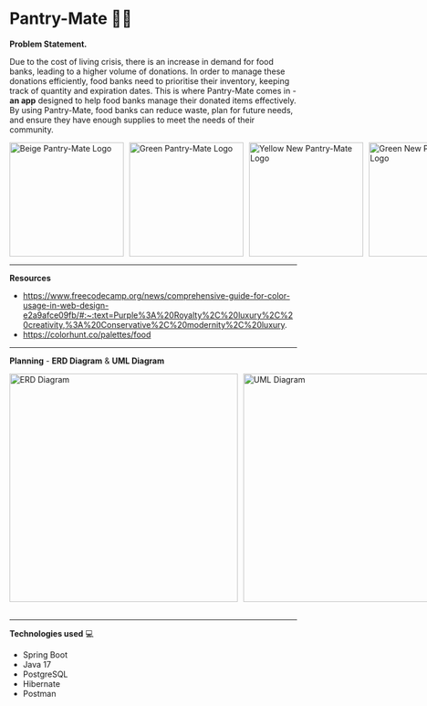 # Pantry-Mate 🥫🍇 
**Problem Statement.**

Due to the cost of living crisis, there is an increase in demand for food banks, leading to a higher volume of donations. In order to manage these donations efficiently, food banks need to prioritise their inventory, keeping track of quantity and expiration dates. This is where Pantry-Mate comes in - **an app** designed to help food banks manage their donated items effectively. By using Pantry-Mate, food banks can reduce waste, plan for future needs, and ensure they have enough supplies to meet the needs of their community.

<div style="display: flex; gap: 10px;">
<img src="https://i.imgur.com/8owzK2n.png" alt="Beige Pantry-Mate Logo" width="200"/>
<img src="https://i.imgur.com/FczqVyT.png" alt="Green Pantry-Mate Logo" width="200"/>
<img src="https://i.imgur.com/CqsU0Ct.png" alt="Yellow New Pantry-Mate Logo" width="200"/>
<img src="https://i.imgur.com/iqRqZ2V.png" alt="Green New Pantry-Mate Logo" width="200"/>
</div>
<hr>

**Resources**
* https://www.freecodecamp.org/news/comprehensive-guide-for-color-usage-in-web-design-e2a9afce09fb/#:~:text=Purple%3A%20Royalty%2C%20luxury%2C%20creativity,%3A%20Conservative%2C%20modernity%2C%20luxury.
* https://colorhunt.co/palettes/food

<hr>


**Planning** - **ERD Diagram** &
**UML Diagram**<br>
<div style="display: flex; gap: 10px;">
<img src="https://i.imgur.com/620LDLf.png" alt="ERD Diagram" width="400"/>
<img src="https://i.imgur.com/cV1bRpn.png" alt="UML Diagram" width="400"/>
</div>

<br>




<hr>

**Technologies used** 💻
* Spring Boot
* Java 17
* PostgreSQL
* Hibernate
* Postman